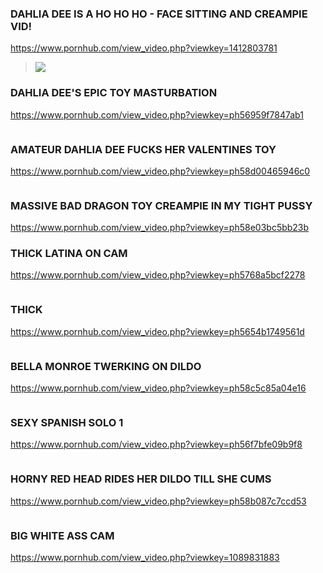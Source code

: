 ### DAHLIA DEE IS A HO HO HO - FACE SITTING AND CREAMPIE VID!
https://www.pornhub.com/view_video.php?viewkey=1412803781
>![](https://bi.phncdn.com/videos/201412/31/36791491/original/(m=ecuKGgaaaa)(mh=IHC7WoV7EXnIe4dL)11.jpg)
### DAHLIA DEE'S EPIC TOY MASTURBATION
https://www.pornhub.com/view_video.php?viewkey=ph56959f7847ab1
>![]()
### AMATEUR DAHLIA DEE FUCKS HER VALENTINES TOY
https://www.pornhub.com/view_video.php?viewkey=ph58d00465946c0
>![]()
### MASSIVE BAD DRAGON TOY CREAMPIE IN MY TIGHT PUSSY
https://www.pornhub.com/view_video.php?viewkey=ph58e03bc5bb23b
### THICK LATINA ON CAM
https://www.pornhub.com/view_video.php?viewkey=ph5768a5bcf2278
>![]()
### THICK
https://www.pornhub.com/view_video.php?viewkey=ph5654b1749561d
>![]()
### BELLA MONROE TWERKING ON DILDO
https://www.pornhub.com/view_video.php?viewkey=ph58c5c85a04e16
>![]()
### SEXY SPANISH SOLO 1
https://www.pornhub.com/view_video.php?viewkey=ph56f7bfe09b9f8
>![]()
### HORNY RED HEAD RIDES HER DILDO TILL SHE CUMS
https://www.pornhub.com/view_video.php?viewkey=ph58b087c7ccd53
>![]()
### BIG WHITE ASS CAM
https://www.pornhub.com/view_video.php?viewkey=1089831883
>![]()
